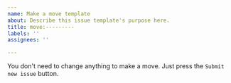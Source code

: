 ```yaml
---
name: Make a move template
about: Describe this issue template's purpose here.
title: move:---------
labels: ''
assignees: ''

---
```


You don't need to change anything to make a move. Just press the `Submit new issue` button.
